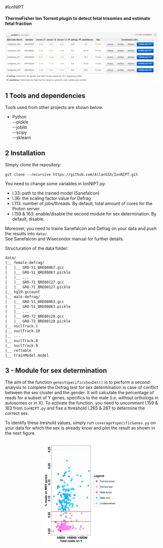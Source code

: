 #IonNIPT

#### ThermoFisher Ion Torrent plugin to detect fetal trisomies and estimate fetal fraction

![Screenshot](https://raw.githubusercontent.com/AllanSSX/IonNIPT/master/IonNIPT.PNG)

## 1 Tools and dependencies
Tools used from other projects are shown below.

- Python   
--pickle   
--joblib   
--scipy   
--sklearn   

## 2 Installation

Simply clone the repository:

`git clone --recursive https://github.com/AllanSSX/IonNIPT.git`

You need to change some variables in IonNIPT.py:

- l.33: path to the trained model (Sanefalcon)
- l.36: the scaling factor value for Defrag
- l.113: number of jobs/threads. By default, total amount of cores for the Proton server.
- l.159 & 163: enable/disable the second module for sex determination. By default, disable.

Moreover, you need to traine Sanefalcon and Defrag on your data and push the results into `data/`.  
See Sanefalcon and Wisecondor manual for further details.

Structuration of the data folder:
```
data/  
|__ female-defrag/  
|   |__ GRO-51_BRE00067.gcc  
|   |__ GRO-51_BRE00067.pickle  
|   |__ ...
|   |__ GRO-71_BRE00127.gcc  
|   |__ GRO-71_BRE00127.pickle  
|__ hg19.gccount  
|__ male-defrag/  
|   |__ GRO-51_BRE00063.gcc  
|   |__ GRO-51_BRE00063.pickle  
|   |__ ...
|   |__ GRO-72_BRE00128.gcc  
|   |__ GRO-72_BRE00128.pickle  
|__ nuclTrack.1  
|__ nuclTrack.10  
|__ ...
|__ nuclTrack.8  
|__ nuclTrack.9  
|__ reftable  
|__ trainModel.model
```


## 3 - Module for sex determination

The aim of the function `genesYspecificsSexDet()` is to perform a second analysis to complete the Defrag test for sex determination is case of conflict between the sex cluster and the gender. It will calculate the percentage of reads for a subset of Y genes, specifics to the male (i.e. without orthologs in autosomes or in X). To activate the function, you need to uncomment l.159 & 163 from `IonNIPT.py` and fixe a threshold l.265 & 267 to determine the correct sex.

To identify these treshold values, simply run `coverageYspecificGenes.py` on your data for which the sex is already know and plot the result as shown in the next figure.

<p align="center"><img src="https://raw.githubusercontent.com/AllanSSX/IonNIPT/master/MSY.PNG" width="256"></p>